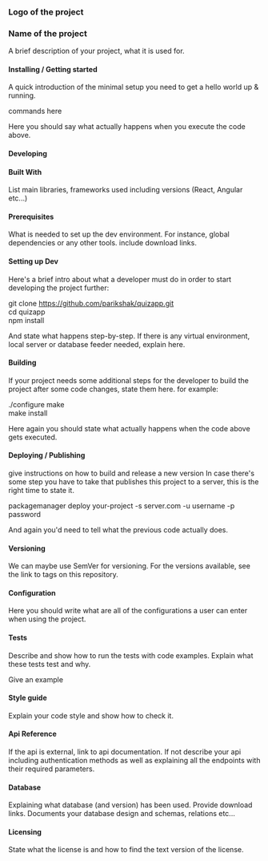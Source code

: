 ### Logo of the project  
### Name of the project  


A brief description of your project, what it is used for.
#### Installing / Getting started

A quick introduction of the minimal setup you need to get a hello world up & running.

commands here

Here you should say what actually happens when you execute the code above.
#### Developing
#### Built With

List main libraries, frameworks used including versions (React, Angular etc...)
#### Prerequisites

What is needed to set up the dev environment. For instance, global dependencies or any other tools. include download links.
#### Setting up Dev

Here's a brief intro about what a developer must do in order to start developing the project further:

git clone https://github.com/parikshak/quizapp.git  
cd quizapp  
npm install  

And state what happens step-by-step. If there is any virtual environment, local server or database feeder needed, explain here.
#### Building

If your project needs some additional steps for the developer to build the project after some code changes, state them here. for example:

./configure
make  
make install

Here again you should state what actually happens when the code above gets executed.  

#### Deploying / Publishing

give instructions on how to build and release a new version In case there's some step you have to take that publishes this project to a server, this is the right time to state it.

packagemanager deploy your-project -s server.com -u username -p password

And again you'd need to tell what the previous code actually does.
#### Versioning

We can maybe use SemVer for versioning. For the versions available, see the link to tags on this repository.

#### Configuration

Here you should write what are all of the configurations a user can enter when using the project.
#### Tests

Describe and show how to run the tests with code examples. Explain what these tests test and why.

Give an example

#### Style guide

Explain your code style and show how to check it.
#### Api Reference

If the api is external, link to api documentation. If not describe your api including authentication methods as well as explaining all the endpoints with their required parameters.
#### Database

Explaining what database (and version) has been used. Provide download links. Documents your database design and schemas, relations etc...
#### Licensing

State what the license is and how to find the text version of the license.
